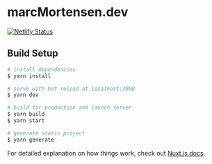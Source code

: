 # marcMortensen.dev

[![Netlify Status](https://api.netlify.com/api/v1/badges/a9ce1034-7561-4281-80f7-a9deaba5962e/deploy-status)](https://app.netlify.com/sites/marcmortensen/deploys)

## Build Setup

```bash
# install dependencies
$ yarn install

# serve with hot reload at localhost:3000
$ yarn dev

# build for production and launch server
$ yarn build
$ yarn start

# generate static project
$ yarn generate
```

For detailed explanation on how things work, check out [Nuxt.js docs](https://nuxtjs.org).
